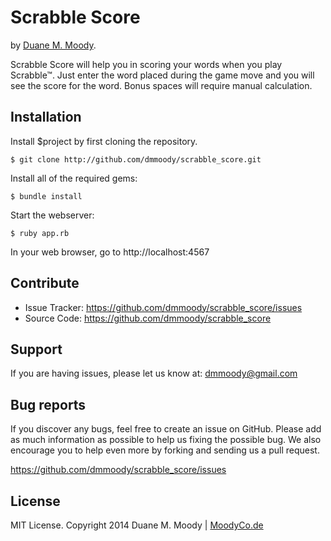 Scrabble Score
==============

by <a href="http://moodyco.de" target="_blank">Duane M. Moody</a>.

Scrabble Score will help you in scoring your words when you play Scrabble&trade;.  Just enter the word placed during the game move and you will see the score for the word.  Bonus spaces will require manual calculation.


Installation
------------

Install $project by first cloning the repository.  
```
$ git clone http://github.com/dmmoody/scrabble_score.git
```

Install all of the required gems:
```
$ bundle install
```

Start the webserver:
```
$ ruby app.rb
```

In your web browser, go to http://localhost:4567

Contribute
----------

- Issue Tracker: https://github.com/dmmoody/scrabble_score/issues
- Source Code: https://github.com/dmmoody/scrabble_score

Support
-------

If you are having issues, please let us know at: dmmoody@gmail.com

Bug reports
-----------

If you discover any bugs, feel free to create an issue on GitHub. Please add as much information as possible to help us fixing the possible bug. We also encourage you to help even more by forking and sending us a pull request.

https://github.com/dmmoody/scrabble_score/issues

License
-------

MIT License. Copyright 2014 Duane M. Moody | <a href="http://moodyco.de">MoodyCo.de</a>
